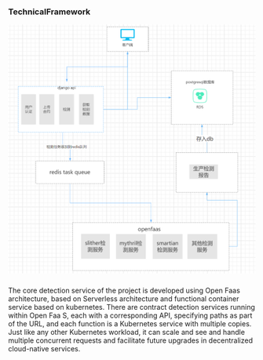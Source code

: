 ### TechnicalFramework

![framework](image.png)

##### 
The core detection service of the project is developed using Open Faas architecture,
based on Serverless architecture and functional container service based on kubernetes.
There are contract detection services running within Open Faa S, each with a corresponding API,
specifying paths as part of the URL, and each function is a Kubernetes service with multiple copies.
Just like any other Kubernetes workload, it can scale and see and handle multiple concurrent requests 
and facilitate future upgrades in decentralized cloud-native services.
